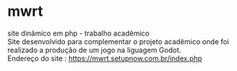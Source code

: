 # mwrt
site dinâmico em php - trabalho acadêmico
<br>Site desenvolvido para complementar o projeto acadêmico onde foi realizado a produção de um jogo na liguagem Godot.
<br>Endereço do site : https://mwrt.setupnow.com.br/index.php

